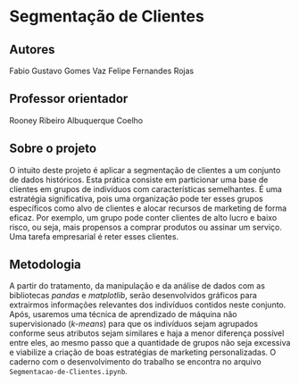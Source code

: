# Segmentação de Clientes

## Autores

Fabio Gustavo Gomes Vaz
Felipe Fernandes Rojas

## Professor orientador

Rooney Ribeiro Albuquerque Coelho

## Sobre o projeto

O intuito deste projeto é aplicar a segmentação de clientes a um conjunto de dados históricos. Esta prática consiste em particionar uma base de clientes em grupos de indivíduos com características semelhantes. É uma estratégia significativa, pois uma organização pode ter esses grupos específicos como alvo de clientes e alocar recursos de marketing de forma eficaz. Por exemplo, um grupo pode conter clientes de alto lucro e baixo risco, ou seja, mais propensos a comprar produtos ou assinar um serviço. Uma tarefa empresarial é reter esses clientes.

## Metodologia

A partir do tratamento, da manipulação e da análise de dados com as bibliotecas *pandas* e *matplotlib*, serão desenvolvidos gráficos para extrairmos informações relevantes dos indivíduos contidos neste conjunto. Após, usaremos uma técnica de aprendizado de máquina não supervisionado (*k-means*) para que os indivíduos sejam agrupados conforme seus atributos sejam similares e haja a menor diferença possível entre eles, ao mesmo passo que a quantidade de grupos não seja excessiva e viabilize a criação de boas estratégias de marketing personalizadas. O caderno com o desenvolvimento do trabalho se encontra no arquivo `Segmentacao-de-Clientes.ipynb`.

